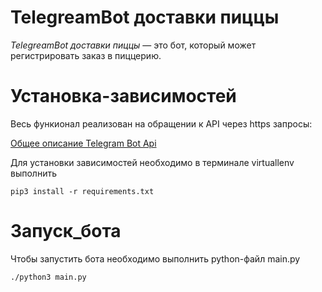# TelegreamBot доставки пиццы 

_TelegreamBot доставки пиццы_ — это бот, который может регистрировать заказ в пиццерию.

# Установка-зависимостей

Весь функионал реализован на обращении к API через https запросы:

[Общее описание Telegram Bot Api](https://core.telegram.org/bots/api)

Для установки зависимостей необходимо в терминале virtuallenv выполнить
	
```
pip3 install -r requirements.txt
```

# Запуск_бота

Чтобы запустить бота необходимо выполнить python-файл main.py

```
./python3 main.py
```	
